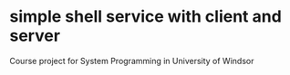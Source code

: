# simple shell service with client and server

Course project for System Programming in University of Windsor
